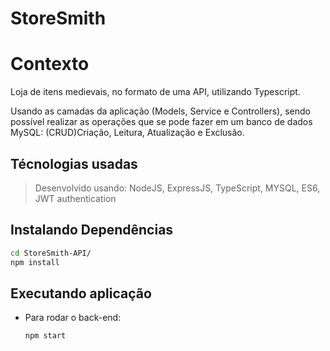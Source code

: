 # StoreSmith


# Contexto
Loja de itens medievais, no formato de uma API, utilizando Typescript.

Usando as camadas da aplicação (Models, Service e Controllers),
sendo possível realizar as operações que se pode fazer em um banco de dados MySQL: (CRUD)Criação, Leitura, Atualização e Exclusão.

## Técnologias usadas

> Desenvolvido usando: NodeJS, ExpressJS, TypeScript, MYSQL, ES6, JWT authentication

## Instalando Dependências


```bash
cd StoreSmith-API/ 
npm install
``` 

## Executando aplicação

* Para rodar o back-end:

  ```
  npm start
  ```

